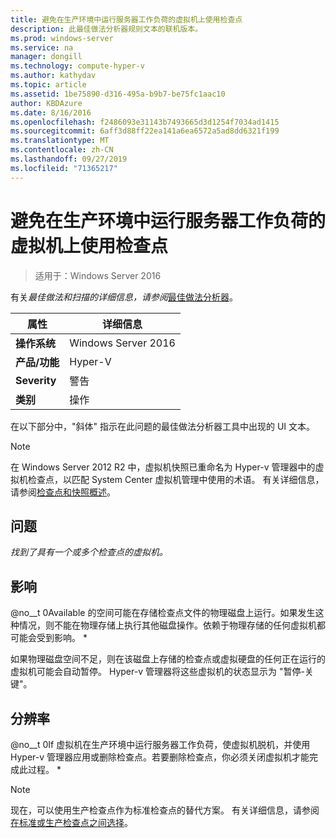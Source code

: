 ```yaml
---
title: 避免在生产环境中运行服务器工作负荷的虚拟机上使用检查点
description: 此最佳做法分析器规则文本的联机版本。
ms.prod: windows-server
ms.service: na
manager: dongill
ms.technology: compute-hyper-v
ms.author: kathydav
ms.topic: article
ms.assetid: 1be75890-d316-495a-b9b7-be75fc1aac10
author: KBDAzure
ms.date: 8/16/2016
ms.openlocfilehash: f2486093e31143b7493665d3d1254f7034ad1415
ms.sourcegitcommit: 6aff3d88ff22ea141a6ea6572a5ad8dd6321f199
ms.translationtype: MT
ms.contentlocale: zh-CN
ms.lasthandoff: 09/27/2019
ms.locfileid: "71365217"
---
```

# <a name="avoid-using-checkpoints-on-a-virtual-machine-that-runs-a-server-workload-in-a-production-environment"></a>避免在生产环境中运行服务器工作负荷的虚拟机上使用检查点

>适用于：Windows Server 2016


  
有关*最佳做法和扫描的详细信息，请参阅*[最佳做法分析器](https://go.microsoft.com/fwlink/?LinkId=122786)。  
  
|属性|详细信息|  
|-|-|  
|**操作系统**|Windows Server 2016|  
|**产品/功能**|Hyper-V|  
|**Severity**|警告|  
|**类别**|操作|  

在以下部分中，"斜体" 指示在此问题的最佳做法分析器工具中出现的 UI 文本。

> [!NOTE]  
> 在 Windows Server 2012 R2 中，虚拟机快照已重命名为 Hyper-v 管理器中的虚拟机检查点，以匹配 System Center 虚拟机管理中使用的术语。 有关详细信息，请参阅[检查点和快照概述](https://technet.microsoft.com/library/dn818483.aspx)。  
  
## <a name="issue"></a>问题  
  
*找到了具有一个或多个检查点的虚拟机。*  
  
## <a name="impact"></a>影响  
  
@no__t 0Available 的空间可能在存储检查点文件的物理磁盘上运行。如果发生这种情况，则不能在物理存储上执行其他磁盘操作。依赖于物理存储的任何虚拟机都可能会受到影响。 *  
  
如果物理磁盘空间不足，则在该磁盘上存储的检查点或虚拟硬盘的任何正在运行的虚拟机可能会自动暂停。 Hyper-v 管理器将这些虚拟机的状态显示为 "暂停-关键"。  
  
## <a name="resolution"></a>分辨率  
  
@no__t 0If 虚拟机在生产环境中运行服务器工作负荷，使虚拟机脱机，并使用 Hyper-v 管理器应用或删除检查点。若要删除检查点，你必须关闭虚拟机才能完成此过程。 *  
  
> [!NOTE]  
> 现在，可以使用生产检查点作为标准检查点的替代方案。 有关详细信息，请参阅[在标准或生产检查点之间选择](../manage/Choose-between-standard-or-production-checkpoints-in-Hyper-V.md)。  
  


